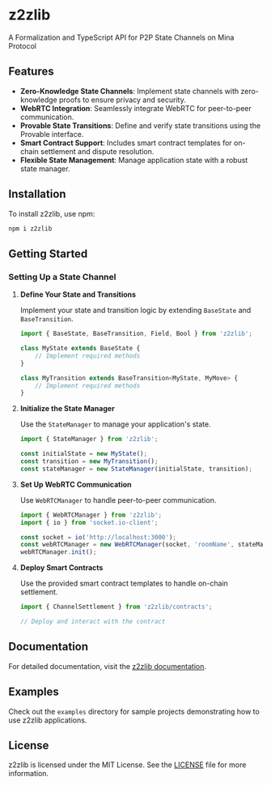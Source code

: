 # z2zlib
A Formalization and TypeScript API for P2P State Channels on Mina Protocol

## Features

- **Zero-Knowledge State Channels**: Implement state channels with zero-knowledge proofs to ensure privacy and security.
- **WebRTC Integration**: Seamlessly integrate WebRTC for peer-to-peer communication.
- **Provable State Transitions**: Define and verify state transitions using the Provable interface.
- **Smart Contract Support**: Includes smart contract templates for on-chain settlement and dispute resolution.
- **Flexible State Management**: Manage application state with a robust state manager.

## Installation

To install z2zlib, use npm:

```bash
npm i z2zlib
```

## Getting Started

### Setting Up a State Channel

1. **Define Your State and Transitions**

   Implement your state and transition logic by extending `BaseState` and `BaseTransition`.

   ```typescript
   import { BaseState, BaseTransition, Field, Bool } from 'z2zlib';

   class MyState extends BaseState {
       // Implement required methods
   }

   class MyTransition extends BaseTransition<MyState, MyMove> {
       // Implement required methods
   }
   ```

2. **Initialize the State Manager**

   Use the `StateManager` to manage your application's state.

   ```typescript
   import { StateManager } from 'z2zlib';

   const initialState = new MyState();
   const transition = new MyTransition();
   const stateManager = new StateManager(initialState, transition);
   ```

3. **Set Up WebRTC Communication**

   Use `WebRTCManager` to handle peer-to-peer communication.

   ```typescript
   import { WebRTCManager } from 'z2zlib';
   import { io } from 'socket.io-client';

   const socket = io('http://localhost:3000');
   const webRTCManager = new WebRTCManager(socket, 'roomName', stateManager);
   webRTCManager.init();
   ```

4. **Deploy Smart Contracts**

   Use the provided smart contract templates to handle on-chain settlement.

   ```typescript
   import { ChannelSettlement } from 'z2zlib/contracts';

   // Deploy and interact with the contract
   ```

## Documentation

For detailed documentation, visit the [z2zlib documentation](https://yeshilabs.github.io/z2zlib-docs/).

## Examples

Check out the `examples` directory for sample projects demonstrating how to use z2zlib applications.

## License

z2zlib is licensed under the MIT License. See the [LICENSE](LICENSE) file for more information.
